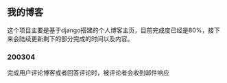 
## 我的博客 ##

这个项目主要是基于django搭建的个人博客主页，目前完成度已经是80%，接下来会陆续更新剩下的部分完成的时间以及内容。

### 200304

完成用户评论博客或者回答评论时，被评论者会收到邮件响应